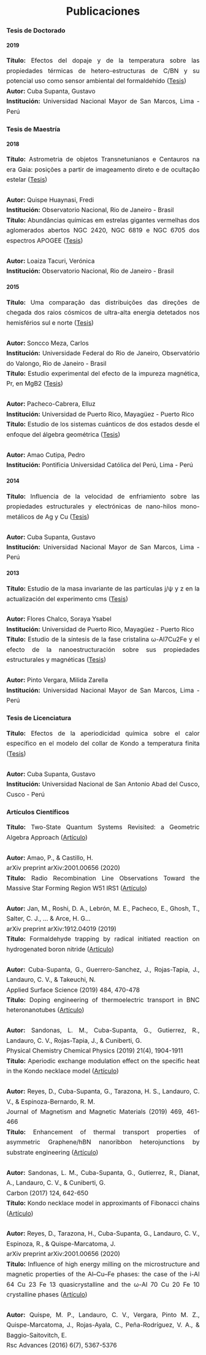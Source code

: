 ---
---
<head>
<style>
div.a {
  line-height: 0.7cm;
  font-size: 16px;
  text-align: justify;  
}
</style>
</head>

<center><h1>Publicaciones</h1></center>

<h3>Tesis de Doctorado</h3>
<h4>2019</h4>

<div class="a"> <b> Título:</b> Efectos del dopaje y de la temperatura sobre las propiedades térmicas de hetero-estructuras de C/BN y su potencial uso como sensor ambiental del formaldehído (<a href="https://cybertesis.unmsm.edu.pe/handle/20.500.12672/12312">Tesis</a>)<br>
<b> Autor:</b> Cuba Supanta, Gustavo<br>
<b> Institución:</b> Universidad Nacional Mayor de San Marcos, Lima - Perú </div>

<h3>Tesis de Maestría</h3> 
<h4>2018</h4>

<div class="a"> <b> Título:</b> Astrometria de objetos Transnetunianos e Centauros na era Gaia: posições a partir de imageamento direto e de ocultação estelar (<a href="http://www.on.br/conteudo/dppg_e_iniciacao/dppg/ferramenta_teses/teses/ASTRONOMIA/[417_09-06_C]on_2018_m_frediquispe.pdf">Tesis</a>)<br><br>
<b> Autor:</b> Quispe Huaynasi, Fredi<br>
<b> Institución:</b> Observatorio Nacional, Rio de Janeiro - Brasil </div>


<div class="a"> <b> Título:</b> Abundâncias químicas em estrelas gigantes vermelhas dos aglomerados abertos NGC 2420, NGC 6819 e NGC 6705 dos espectros APOGEE (<a href="http://www.on.br/conteudo/dppg_e_iniciacao/dppg/ferramenta_teses/teses/ASTRONOMIA/%5B398_50-38_C%5Don_2018_m_veronicaloaizatacuri-novo.pdf">Tesis</a>)<br><br>
<b> Autor:</b> Loaiza Tacuri, Verónica<br>
<b> Institución:</b> Observatorio Nacional, Rio de Janeiro - Brasil </div>

<h4>2015</h4>
<div class="a"> <b> Título:</b> Uma comparação das distribuições das direções de chegada dos raios cósmicos de ultra-alta energia detetados nos hemisférios sul e norte (<a href="http://objdig.ufrj.br/14/teses/842460.pdf">Tesis</a>)<br><br>
<b> Autor:</b> Soncco Meza, Carlos<br>
<b> Institución:</b> Universidade Federal do Rio de Janeiro, Observatório do Valongo, Rio de Janeiro - Brasil </div>

<div class="a"> <b> Título:</b> Estudio experimental del efecto de la impureza magnética, Pr, en MgB2  (<a href="https://scholar.uprm.edu/handle/20.500.11801/2017">Tesis</a>)<br><br>
<b> Autor:</b> Pacheco-Cabrera, Elluz<br>
<b> Institución:</b> Universidad de Puerto Rico, Mayagüez - Puerto Rico </div>

<div class="a"> <b> Título:</b> Estudio de los sistemas cuánticos de dos estados desde el enfoque del álgebra geométrica (<a href="http://tesis.pucp.edu.pe/repositorio/bitstream/handle/20.500.12404/6715/AMAO_CUTIPA_PEDRO_ESTUDIO_SISTEMAS_CUANTICOS_1.pdf?sequence=4&isAllowed=y">Tesis</a>)<br><br>
<b> Autor:</b> Amao Cutipa, Pedro<br>
<b> Institución:</b> Pontificia Universidad Católica del Perú, Lima - Perú </div>

<h4>2014</h4>
<div class="a"> <b> Título:</b> Influencia de la velocidad de enfriamiento sobre las propiedades estructurales y electrónicas de nano-hilos mono-metálicos de Ag y Cu (<a href="https://cybertesis.unmsm.edu.pe/handle/20.500.12672/5786">Tesis</a>)<br><br>
<b> Autor:</b> Cuba Supanta, Gustavo<br>
<b> Institución:</b> Universidad Nacional Mayor de San Marcos, Lima - Perú </div>

<h4>2013</h4>
<div class="a"> <b> Título:</b> Estudio de la masa invariante de las partículas j/ψ y z en la actualización del experimento cms (<a href="https://scholar.uprm.edu/handle/20.500.11801/2034">Tesis</a>)<br><br>
<b> Autor:</b> Flores Chalco, Soraya Ysabel<br>
<b> Institución:</b> Universidad de Puerto Rico, Mayagüez - Puerto Rico </div>


<div class="a"> <b> Título:</b> Estudio de la síntesis de la fase cristalina ω-Al7Cu2Fe y el efecto de la nanoestructuración sobre sus propiedades estructurales y magnéticas (<a href="https://cybertesis.unmsm.edu.pe/bitstream/handle/20.500.12672/3781/Pinto_vm.pdf?sequence=1">Tesis</a>)<br><br>
<b> Autor:</b> Pinto Vergara, Milida Zarella<br>
<b> Institución:</b> Universidad Nacional Mayor de San Marcos, Lima - Perú </div>

<h3>Tesis de Licenciatura</h3>

<div class="a"> <b> Título:</b> Efectos de la aperiodicidad química sobre el calor específico en el modelo del collar de Kondo a temperatura finita (<a href="http://repositorio.unsaac.edu.pe/handle/UNSAAC/5208">Tesis</a>)<br><br>
<b> Autor:</b> Cuba Supanta, Gustavo<br>
<b> Institución:</b> Universidad Nacional de San Antonio Abad del Cusco, Cusco - Perú </div>

<h3>Artículos Científicos</h3>

<div class="a"> <b> Título:</b> Two-State Quantum Systems Revisited: a Geometric Algebra Approach (<a href="https://arxiv.org/pdf/2001.00656.pdf">Artículo</a>)<br><br>
<b> Autor:</b> Amao, P., & Castillo, H.<br>
arXiv preprint arXiv:2001.00656 (2020) </div>


<div class="a"> <b> Título:</b> Radio Recombination Line Observations Toward the Massive Star Forming Region W51 IRS1 (<a href="https://arxiv.org/abs/1912.04019">Artículo</a>)<br><br>
<b> Autor:</b> Jan, M., Roshi, D. A., Lebrón, M. E., Pacheco, E., Ghosh, T., Salter, C. J., ... & Arce, H. G...<br>
arXiv preprint arXiv:1912.04019 (2019) </div>


<div class="a"> <b> Título:</b> Formaldehyde trapping by radical initiated reaction on hydrogenated boron nitride (<a href="https://www.sciencedirect.com/science/article/abs/pii/S0169433219309936#!">Artículo</a>)<br><br>
<b> Autor:</b> Cuba-Supanta, G., Guerrero-Sanchez, J., Rojas-Tapia, J., Landauro, C. V., & Takeuchi, N.<br>
Applied Surface Science (2019) 484, 470-478 </div>

<div class="a"> <b> Título:</b> Doping engineering of thermoelectric transport in BNC heteronanotubes (<a href="https://pubs.rsc.org/en/content/articlelanding/2019/CP/C8CP05592K#!divAbstract">Artículo</a>)<br><br>
<b> Autor:</b> Sandonas, L. M., Cuba-Supanta, G., Gutierrez, R., Landauro, C. V., Rojas-Tapia, J., & Cuniberti, G.<br>
Physical Chemistry Chemical Physics (2019) 21(4), 1904-1911 </div>

<div class="a"> <b> Título:</b> Aperiodic exchange modulation effect on the specific heat in the Kondo necklace model (<a href="https://www.sciencedirect.com/science/article/abs/pii/S0304885318304955">Artículo</a>)<br><br>
<b> Autor:</b> Reyes, D., Cuba-Supanta, G., Tarazona, H. S., Landauro, C. V., & Espinoza-Bernardo, R. M.<br>
Journal of Magnetism and Magnetic Materials (2019) 469, 461-466 </div>

<div class="a"> <b> Título:</b> Enhancement of thermal transport properties of asymmetric Graphene/hBN nanoribbon heterojunctions by substrate engineering (<a href="https://www.sciencedirect.com/science/article/abs/pii/S0008622317308771">Artículo</a>)<br><br>
<b> Autor:</b> Sandonas, L. M., Cuba-Supanta, G., Gutierrez, R., Dianat, A., Landauro, C. V., & Cuniberti, G.<br>
Carbon (2017) 124, 642-650 </div>

<div class="a"> <b> Título:</b> Kondo necklace model in approximants of Fibonacci chains (<a href="https://www.sciencedirect.com/science/article/abs/pii/S0304885317301816">Artículo</a>)<br><br>
<b> Autor:</b> Reyes, D., Tarazona, H., Cuba-Supanta, G., Landauro, C. V., Espinoza, R., & Quispe-Marcatoma, J.<br>
arXiv preprint arXiv:2001.00656 (2020) </div>

<div class="a"> <b> Título:</b> Influence of high energy milling on the microstructure and magnetic properties of the Al–Cu–Fe phases: the case of the i-Al 64 Cu 23 Fe 13 quasicrystalline and the ω-Al 70 Cu 20 Fe 10 crystalline phases (<a href="https://pubs.rsc.org/en/content/articlelanding/2016/ra/c5ra21093c#!divAbstract">Artículo</a>)<br><br>
<b> Autor:</b> Quispe, M. P., Landauro, C. V., Vergara, Pinto M. Z., Quispe-Marcatoma, J., Rojas-Ayala, C., Peña-Rodríguez, V. A., & Baggio-Saitovitch, E.<br>
Rsc Advances (2016) 6(7), 5367-5376 </div>
